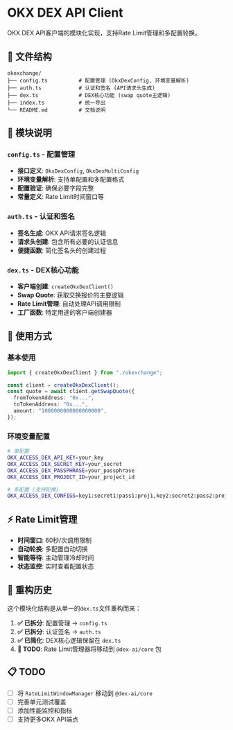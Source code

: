 # OKX DEX API Client

OKX DEX API客户端的模块化实现，支持Rate Limit管理和多配置轮换。

## 📁 文件结构

```
okexchange/
├── config.ts          # 配置管理 (OkxDexConfig, 环境变量解析)
├── auth.ts            # 认证和签名 (API请求头生成)
├── dex.ts             # DEX核心功能 (swap quote主逻辑)
├── index.ts           # 统一导出
└── README.md          # 文档说明
```

## 🔧 模块说明

### `config.ts` - 配置管理

- **接口定义**: `OkxDexConfig`, `OkxDexMultiConfig`
- **环境变量解析**: 支持单配置和多配置格式
- **配置验证**: 确保必要字段完整
- **常量定义**: Rate Limit时间窗口等

### `auth.ts` - 认证和签名

- **签名生成**: OKX API请求签名逻辑
- **请求头创建**: 包含所有必要的认证信息
- **便捷函数**: 简化签名头的创建过程

### `dex.ts` - DEX核心功能

- **客户端创建**: `createOkxDexClient()`
- **Swap Quote**: 获取交换报价的主要逻辑
- **Rate Limit管理**: 自动处理API调用限制
- **工厂函数**: 特定用途的客户端创建器

## 🚀 使用方式

### 基本使用

```typescript
import { createOkxDexClient } from "./okexchange";

const client = createOkxDexClient();
const quote = await client.getSwapQuote({
  fromTokenAddress: "0x...",
  toTokenAddress: "0x...",
  amount: "1000000000000000000",
});
```

### 环境变量配置

```bash
# 单配置
OKX_ACCESS_DEX_API_KEY=your_key
OKX_ACCESS_DEX_SECRET_KEY=your_secret
OKX_ACCESS_DEX_PASSPHRASE=your_passphrase
OKX_ACCESS_DEX_PROJECT_ID=your_project_id

# 多配置 (支持轮换)
OKX_ACCESS_DEX_CONFIGS=key1:secret1:pass1:proj1,key2:secret2:pass2:proj2
```

## ⚡ Rate Limit管理

- **时间窗口**: 60秒/次调用限制
- **自动轮换**: 多配置自动切换
- **智能等待**: 主动管理冷却时间
- **状态监控**: 实时查看配置状态

## 🔄 重构历史

这个模块化结构是从单一的`dex.ts`文件重构而来：

1. **✅ 已拆分**: 配置管理 → `config.ts`
2. **✅ 已拆分**: 认证签名 → `auth.ts`
3. **✅ 已简化**: DEX核心逻辑保留在 `dex.ts`
4. **🔄 TODO**: Rate Limit管理器将移动到 `@dex-ai/core` 包

## 📋 TODO

- [ ] 将 `RateLimitWindowManager` 移动到 `@dex-ai/core`
- [ ] 完善单元测试覆盖
- [ ] 添加性能监控和指标
- [ ] 支持更多OKX API端点
